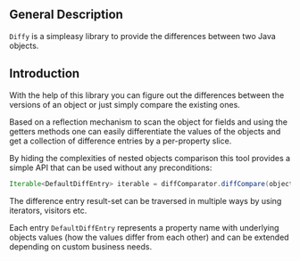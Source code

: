 ## General Description

`Diffy` is a simpleasy library to provide the differences between two Java objects.

## Introduction

With the help of this library you can figure out the differences between the versions of an object or just simply compare the existing ones.

Based on a reflection mechanism to scan the object for fields and using the getters methods one can easily differentiate the values of the objects and get a collection of difference entries by a per-property slice.

By hiding the complexities of nested objects comparison this tool provides a simple API that can be used without any preconditions:

```java
Iterable<DefaultDiffEntry> iterable = diffComparator.diffCompare(object1, object2);
```

The difference entry result-set can be traversed in multiple ways by using iterators, visitors etc.

Each entry `DefaultDiffEntry` represents a property name with underlying objects values (how the values differ from each other) and can be extended depending on custom business needs.